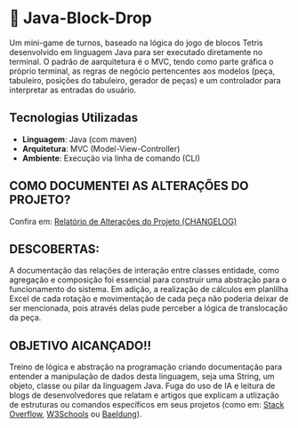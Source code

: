 # 🧱 Java-Block-Drop

Um mini-game de turnos, baseado na lógica do jogo de blocos Tetris desenvolvido em linguagem Java para ser executado diretamente no terminal.
O padrão de aarquitetura é o MVC, tendo como parte gráfica o próprio terminal, as regras de negócio pertencentes aos modelos (peça, tabuleiro, posições do tabuleiro, gerador de peças) e um controlador para interpretar as entradas do usuário.

## Tecnologias Utilizadas

- **Linguagem**: Java (com maven)
- **Arquitetura**: MVC (Model-View-Controller)
- **Ambiente**: Execução via linha de comando (CLI)

## COMO DOCUMENTEI AS ALTERAÇÕES DO PROJETO?
Confira em: [Relatório de Alterações do Projeto (CHANGELOG)](https://github.com/gabriellatcc/Java-Block-Drop/blob/main/CHANGELOG.md)
## DESCOBERTAS:
A documentação das relações de interação entre classes entidade, como agregação e composição foi essencial para construir uma abstração para o funcionamento do sistema.
Em adição, a realização de cálculos em planlilha Excel de cada rotação e movimentação de cada peça não poderia deixar de ser mencionada, pois através delas pude perceber a lógica de translocação da peça.

## OBJETIVO AlCANÇADO!!
Treino de lógica e abstração na programação criando documentação para entender a manipulação de dados desta linguagem, seja uma String, um objeto, classe ou pilar da linguagem Java.
Fuga do uso de IA e leitura de blogs de desenvolvedores que relatam e artigos que explicam a utlização de estruturas ou comandos específicos em seus projetos (como em: [Stack Overflow](https://stackoverflow.com/questions),
[W3Schools](https://www.w3schools.com/java/default.asp) ou
[Baeldung](https://www.baeldung.com/java-generating-random-numbers-in-range)).
